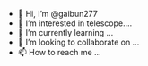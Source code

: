 - 👋 Hi, I’m @gaibun277
- 👀 I’m interested in telescope....
- 🌱 I’m currently learning ...
- 💞️ I’m looking to collaborate on ...
- 📫 How to reach me ...

<!---
gaibun277/gaibun277 is a ✨ special ✨ repository because its `README.md` (this file) appears on your GitHub profile.
You can click the Preview link to take a look at your changes.
--->
